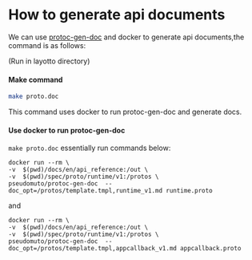 # How to generate api documents

We can use [protoc-gen-doc](https://github.com/pseudomuto/protoc-gen-doc) and docker to generate api documents,the command is as follows:  

(Run in layotto directory)

<!-- tabs:start -->
#### **Make command**
```bash
make proto.doc
```
This command uses docker to run protoc-gen-doc and generate docs.

#### **Use docker to run protoc-gen-doc**
`make proto.doc` essentially run commands below:

```
docker run --rm \
-v  $(pwd)/docs/en/api_reference:/out \
-v  $(pwd)/spec/proto/runtime/v1:/protos \
pseudomuto/protoc-gen-doc  --doc_opt=/protos/template.tmpl,runtime_v1.md runtime.proto
```

and 

```shell
docker run --rm \
-v  $(pwd)/docs/en/api_reference:/out \
-v  $(pwd)/spec/proto/runtime/v1:/protos \
pseudomuto/protoc-gen-doc  --doc_opt=/protos/template.tmpl,appcallback_v1.md appcallback.proto
```

<!-- tabs:end -->